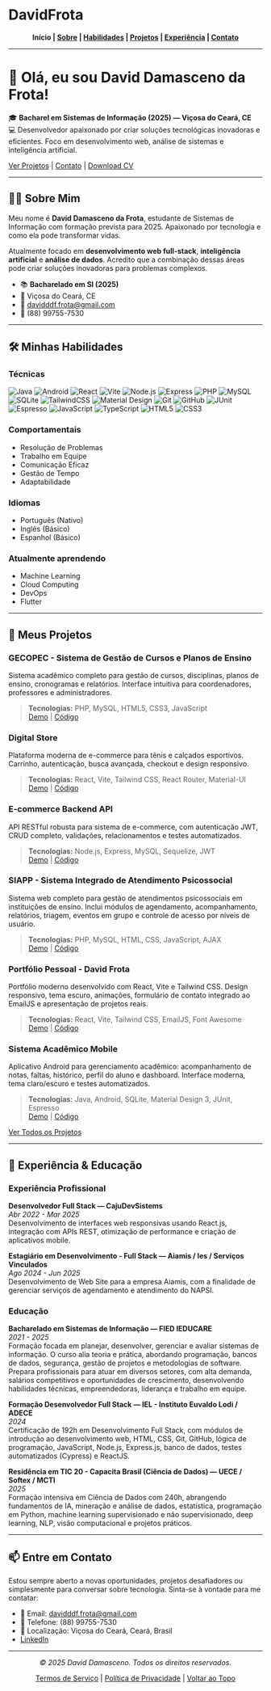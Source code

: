 # DavidFrota

<p align="center">
  <b>Início | <a href="#sobre-mim">Sobre</a> | <a href="#habilidades">Habilidades</a> | <a href="#projetos">Projetos</a> | <a href="#experiencia">Experiência</a> | <a href="#contato">Contato</a></b>
</p>

---

# 👋 Olá, eu sou David Damasceno da Frota!

🎓 **Bacharel em Sistemas de Informação (2025) — Viçosa do Ceará, CE**  
💻 Desenvolvedor apaixonado por criar soluções tecnológicas inovadoras e eficientes. Foco em desenvolvimento web, análise de sistemas e inteligência artificial.

[Ver Projetos](#projetos) | [Contato](#contato) | [Download CV](#contato)

---

## 🧑‍💻 Sobre Mim

Meu nome é **David Damasceno da Frota**, estudante de Sistemas de Informação com formação prevista para 2025. Apaixonado por tecnologia e como ela pode transformar vidas.

Atualmente focado em **desenvolvimento web full-stack**, **inteligência artificial** e **análise de dados**. Acredito que a combinação dessas áreas pode criar soluções inovadoras para problemas complexos.

- 📚 **Bacharelado em SI (2025)**
- 📍 Viçosa do Ceará, CE
- 📧 davidddf.frota@gmail.com
- 📱 (88) 99755-7530

---

## 🛠️ <a name="habilidades"></a>Minhas Habilidades

### Técnicas

![Java](https://img.shields.io/badge/Java-007396?style=flat&logo=java&logoColor=white)
![Android](https://img.shields.io/badge/Android-3DDC84?style=flat&logo=android&logoColor=white)
![React](https://img.shields.io/badge/React-61DAFB?style=flat&logo=react&logoColor=black)
![Vite](https://img.shields.io/badge/Vite-646CFF?style=flat&logo=vite&logoColor=white)
![Node.js](https://img.shields.io/badge/Node.js-339933?style=flat&logo=node.js&logoColor=white)
![Express](https://img.shields.io/badge/Express-000000?style=flat&logo=express&logoColor=white)
![PHP](https://img.shields.io/badge/PHP-777BB4?style=flat&logo=php&logoColor=white)
![MySQL](https://img.shields.io/badge/MySQL-4479A1?style=flat&logo=mysql&logoColor=white)
![SQLite](https://img.shields.io/badge/SQLite-003B57?style=flat&logo=sqlite&logoColor=white)
![TailwindCSS](https://img.shields.io/badge/Tailwind_CSS-38B2AC?style=flat&logo=tailwind-css&logoColor=white)
![Material Design](https://img.shields.io/badge/Material--UI-0081CB?style=flat&logo=mui&logoColor=white)
![Git](https://img.shields.io/badge/Git-F05032?style=flat&logo=git&logoColor=white)
![GitHub](https://img.shields.io/badge/GitHub-181717?style=flat&logo=github&logoColor=white)
![JUnit](https://img.shields.io/badge/JUnit-25A162?style=flat&logo=junit5&logoColor=white)
![Espresso](https://img.shields.io/badge/Espresso-6E4C13?style=flat)
![JavaScript](https://img.shields.io/badge/JavaScript-F7DF1E?style=flat&logo=javascript&logoColor=black)
![TypeScript](https://img.shields.io/badge/TypeScript-3178C6?style=flat&logo=typescript&logoColor=white)
![HTML5](https://img.shields.io/badge/HTML5-E34F26?style=flat&logo=html5&logoColor=white)
![CSS3](https://img.shields.io/badge/CSS3-1572B6?style=flat&logo=css3&logoColor=white)

### Comportamentais

- Resolução de Problemas
- Trabalho em Equipe
- Comunicação Eficaz
- Gestão de Tempo
- Adaptabilidade

### Idiomas

- Português (Nativo)
- Inglês (Básico)
- Espanhol (Básico)

### Atualmente aprendendo

- Machine Learning
- Cloud Computing
- DevOps
- Flutter

---

## 🌟 <a name="projetos"></a>Meus Projetos

### GECOPEC - Sistema de Gestão de Cursos e Planos de Ensino
Sistema acadêmico completo para gestão de cursos, disciplinas, planos de ensino, cronogramas e relatórios. Interface intuitiva para coordenadores, professores e administradores.

> **Tecnologias:** PHP, MySQL, HTML5, CSS3, JavaScript  
[Demo](#) | [Código](https://github.com/Davidamascen07/gecopec)

### Digital Store
Plataforma moderna de e-commerce para tênis e calçados esportivos. Carrinho, autenticação, busca avançada, checkout e design responsivo.

> **Tecnologias:** React, Vite, Tailwind CSS, React Router, Material-UI  
[Demo](#) | [Código](#)

### E-commerce Backend API
API RESTful robusta para sistema de e-commerce, com autenticação JWT, CRUD completo, validações, relacionamentos e testes automatizados.

> **Tecnologias:** Node.js, Express, MySQL, Sequelize, JWT  
[Demo](#) | [Código](#)

### SIAPP - Sistema Integrado de Atendimento Psicossocial
Sistema web completo para gestão de atendimentos psicossociais em instituições de ensino. Inclui módulos de agendamento, acompanhamento, relatórios, triagem, eventos em grupo e controle de acesso por níveis de usuário.

> **Tecnologias:** PHP, MySQL, HTML, CSS, JavaScript, AJAX  
[Demo](#) | [Código](#)

### Portfólio Pessoal - David Frota
Portfólio moderno desenvolvido com React, Vite e Tailwind CSS. Design responsivo, tema escuro, animações, formulário de contato integrado ao EmailJS e apresentação de projetos reais.

> **Tecnologias:** React, Vite, Tailwind CSS, EmailJS, Font Awesome  
[Demo](#) | [Código](#)

### Sistema Acadêmico Mobile
Aplicativo Android para gerenciamento acadêmico: acompanhamento de notas, faltas, histórico, perfil do aluno e dashboard. Interface moderna, tema claro/escuro e testes automatizados.

> **Tecnologias:** Java, Android, SQLite, Material Design 3, JUnit, Espresso  
[Demo](#) | [Código](#)

[Ver Todos os Projetos](#projetos)

---

## 💼 <a name="experiencia"></a>Experiência & Educação

### Experiência Profissional

**Desenvolvedor Full Stack — CajuDevSistems**  
_Abr 2022 - Mar 2025_  
Desenvolvimento de interfaces web responsivas usando React.js, integração com APIs REST, otimização de performance e criação de aplicativos mobile.

**Estagiário em Desenvolvimento - Full Stack — Aiamis / Ies / Serviços Vinculados**  
_Ago 2024 - Jun 2025_  
Desenvolvimento de Web Site para a empresa Aiamis, com a finalidade de gerenciar serviços de agendamento e atendimento do NAPSI.

### Educação

**Bacharelado em Sistemas de Informação — FIED IEDUCARE**  
_2021 - 2025_  
Formação focada em planejar, desenvolver, gerenciar e avaliar sistemas de informação. O curso alia teoria e prática, abordando programação, bancos de dados, segurança, gestão de projetos e metodologias de software. Prepara profissionais para atuar em diversos setores, com alta demanda, salários competitivos e oportunidades de crescimento, desenvolvendo habilidades técnicas, empreendedoras, liderança e trabalho em equipe.

**Formação Desenvolvedor Full Stack — IEL - Instituto Euvaldo Lodi / ADECE**  
_2024_  
Certificação de 192h em Desenvolvimento Full Stack, com módulos de introdução ao desenvolvimento web, HTML, CSS, Git, GitHub, lógica de programação, JavaScript, Node.js, Express.js, banco de dados, testes automatizados (Cypress) e ReactJS.

**Residência em TIC 20 - Capacita Brasil (Ciência de Dados) — UECE / Softex / MCTI**  
_2025_  
Formação intensiva em Ciência de Dados com 240h, abrangendo fundamentos de IA, mineração e análise de dados, estatística, programação em Python, machine learning supervisionado e não supervisionado, deep learning, NLP, visão computacional e projetos práticos.

---

## 📫 <a name="contato"></a>Entre em Contato

Estou sempre aberto a novas oportunidades, projetos desafiadores ou simplesmente para conversar sobre tecnologia. Sinta-se à vontade para me contatar:

- 📧 Email: davidddf.frota@gmail.com
- 📱 Telefone: (88) 99755-7530
- 📍 Localização: Viçosa do Ceará, Ceará, Brasil
- [LinkedIn](https://www.linkedin.com/in/seuusuario)

---

<p align="center">
  <i>© 2025 David Damasceno. Todos os direitos reservados.</i>
</p>

<p align="center">
  <a href="#">Termos de Serviço</a> | <a href="#">Política de Privacidade</a> | <a href="#top">Voltar ao Topo</a>
</p>
